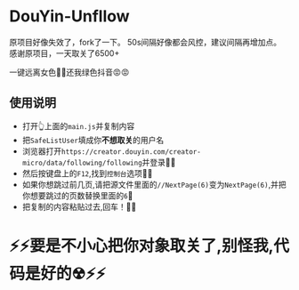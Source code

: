 # DouYin-Unfllow
原项目好像失效了，fork了一下。
50s间隔好像都会风控，建议间隔再增加点。
感谢原项目，一天取关了6500+


一键远离女色🤠🤠还我绿色抖音😡😡
## 使用说明
- 打开👆上面的`main.js`并复制内容
- 把`SafeListUser`填成你**不想取关**的用户名
- 浏览器打开`https://creator.douyin.com/creator-micro/data/following/following`并登录🚣‍♂️
- 然后按键盘上的`F12`,找到`控制台`选项👩‍🚀
- 如果你想跳过前几页,请把源文件里面的`//NextPage(6)`变为`NextPage(6)`,并把你想要跳过的页数替换里面的`6`💃
- 把复制的内容粘贴过去,回车！🦸‍♂️

# ⚡⚡要是不小心把你对象取关了,别怪我,代码是好的☢⚡⚡
